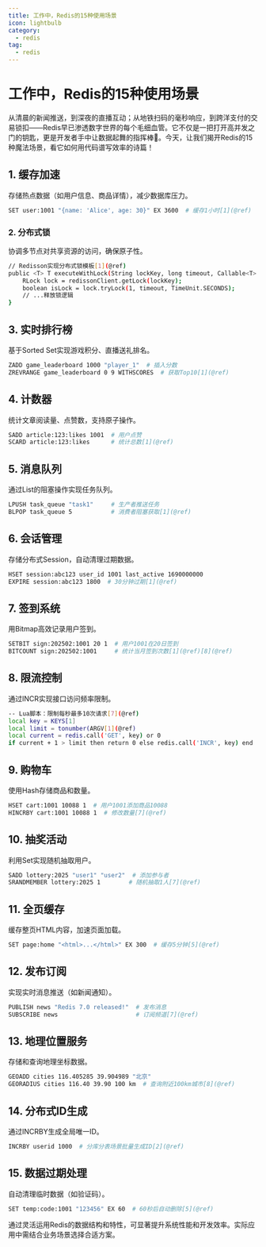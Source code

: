 ```yaml
---
title: 工作中，Redis的15种使用场景
icon: lightbulb
category:
  - redis
tag:
  - redis
---
```



# 工作中，Redis的15种使用场景


从清晨的新闻推送，到深夜的直播互动；从地铁扫码的毫秒响应，到跨洋支付的交易锁扣——Redis早已渗透数字世界的每个毛细血管。它不仅是一把打开高并发之门的钥匙，更是开发者手中让数据起舞的指挥棒🎻。今天，让我们揭开Redis的15种魔法场景，看它如何用代码谱写效率的诗篇！




## 1. 缓存加速

存储热点数据（如用户信息、商品详情），减少数据库压力。

```bash
SET user:1001 "{name: 'Alice', age: 30}" EX 3600  # 缓存1小时[1](@ref)  
```

### 2. 分布式锁

协调多节点对共享资源的访问，确保原子性。

```bash
// Redisson实现分布式锁模板[1](@ref)  
public <T> T executeWithLock(String lockKey, long timeout, Callable<T> action) {  
    RLock lock = redissonClient.getLock(lockKey);  
    boolean isLock = lock.tryLock(1, timeout, TimeUnit.SECONDS);  
    // ...释放锁逻辑  
}  
```

## 3. 实时排行榜

基于Sorted Set实现游戏积分、直播送礼排名。

```bash
ZADD game_leaderboard 1000 "player_1"  # 插入分数  
ZREVRANGE game_leaderboard 0 9 WITHSCORES  # 获取Top10[1](@ref)  
```

## 4. 计数器

统计文章阅读量、点赞数，支持原子操作。

```bash
SADD article:123:likes 1001  # 用户点赞  
SCARD article:123:likes      # 统计总数[1](@ref)  
```

## 5. 消息队列

通过List的阻塞操作实现任务队列。

```bash
LPUSH task_queue "task1"     # 生产者推送任务  
BLPOP task_queue 5           # 消费者阻塞获取[1](@ref)  
```

## 6. 会话管理

存储分布式Session，自动清理过期数据。

```bash
HSET session:abc123 user_id 1001 last_active 1690000000  
EXPIRE session:abc123 1800  # 30分钟过期[1](@ref)  
```

## 7. 签到系统

用Bitmap高效记录用户签到。

```bash
SETBIT sign:202502:1001 20 1  # 用户1001在20日签到  
BITCOUNT sign:202502:1001     # 统计当月签到次数[1](@ref)[8](@ref)  
```

## 8. 限流控制

通过INCR实现接口访问频率限制。

```bash
-- Lua脚本：限制每秒最多10次请求[7](@ref)  
local key = KEYS[1]  
local limit = tonumber(ARGV[1](@ref)  
local current = redis.call('GET', key) or 0  
if current + 1 > limit then return 0 else redis.call('INCR', key) end  
```

## 9. 购物车

使用Hash存储商品和数量。

```bash
HSET cart:1001 10088 1  # 用户1001添加商品10088  
HINCRBY cart:1001 10088 1  # 修改数量[7](@ref)  
```

## 10. 抽奖活动

利用Set实现随机抽取用户。

```bash
SADD lottery:2025 "user1" "user2"  # 添加参与者  
SRANDMEMBER lottery:2025 1        # 随机抽取1人[7](@ref)  
```


## 11. 全页缓存

缓存整页HTML内容，加速页面加载。

```bash
SET page:home "<html>...</html>" EX 300  # 缓存5分钟[5](@ref)  
```

## 12. 发布订阅

实现实时消息推送（如新闻通知）。

```bash
PUBLISH news "Redis 7.0 released!"  # 发布消息  
SUBSCRIBE news                      # 订阅频道[7](@ref)  
```

## 13. 地理位置服务

存储和查询地理坐标数据。

```bash
GEOADD cities 116.405285 39.904989 "北京"  
GEORADIUS cities 116.40 39.90 100 km  # 查询附近100km城市[8](@ref)  
```

## 14. 分布式ID生成

通过INCRBY生成全局唯一ID。

```bash
INCRBY userid 1000  # 分库分表场景批量生成ID[2](@ref)  
```

## 15. 数据过期处理

自动清理临时数据（如验证码）。

```bash
SET temp:code:1001 "123456" EX 60  # 60秒后自动删除[5](@ref)  
```

通过灵活运用Redis的数据结构和特性，可显著提升系统性能和开发效率。实际应用中需结合业务场景选择合适方案。



